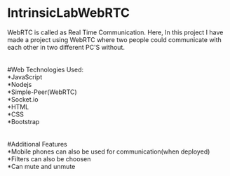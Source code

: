 # IntrinsicLabWebRTC 
WebRTC is called as Real Time Communication.
Here, In this project I have made a project using WebRTC where two people could communicate with each other in two different PC'S without.
<br><br><br>
#Web Technologies Used:
<br>
 *JavaScript <br>
 *Nodejs<br>
 *Simple-Peer(WebRTC)<br>
 *Socket.io<br>
 *HTML<br>
 *CSS<br>
 *Bootstrap<br>
 <br><br>
 #Additional Features<br>
 *Mobile phones can also be used for communication(when deployed)<br>
 *Filters can also be choosen<br>
 *Can mute and unmute<br>
 
